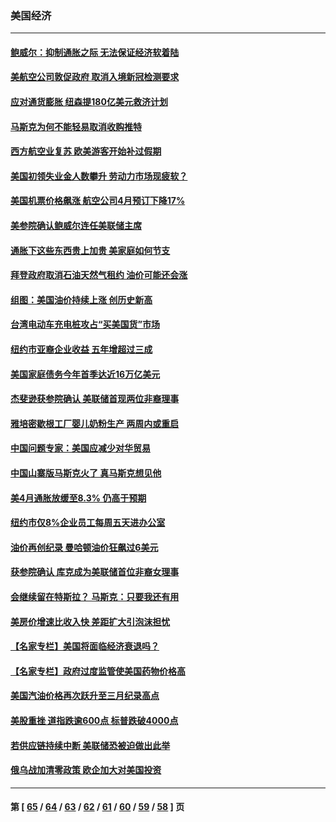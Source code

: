 ### 美国经济
---
#### [鲍威尔：抑制通胀之际 无法保证经济软着陆](../../pages/ncid1078158/n13736217.md) 
#### [美航空公司敦促政府 取消入境新冠检测要求](../../pages/ncid1078158/n13736159.md) 
#### [应对通货膨胀 纽森提180亿美元救济计划](../../pages/ncid1078158/n13736230.md) 
#### [马斯克为何不能轻易取消收购推特](../../pages/ncid1078158/n13736176.md) 
#### [西方航空业复苏 欧美游客开始补过假期](../../pages/ncid1078158/n13735890.md) 
#### [美国初领失业金人数攀升 劳动力市场现疲软？](../../pages/ncid1078158/n13735138.md) 
#### [美国机票价格飙涨 航空公司4月预订下降17%](../../pages/ncid1078158/n13734941.md) 
#### [美参院确认鲍威尔连任美联储主席](../../pages/ncid1078158/n13734781.md) 
#### [通胀下这些东西贵上加贵 美家庭如何节支](../../pages/ncid1078158/n13734745.md) 
#### [拜登政府取消石油天然气租约 油价可能还会涨](../../pages/ncid1078158/n13734685.md) 
#### [组图：美国油价持续上涨 创历史新高](../../pages/ncid1078158/n13734208.md) 
#### [台湾电动车充电桩攻占“买美国货”市场](../../pages/ncid1078158/n13734140.md) 
#### [纽约市亚裔企业收益 五年增超过三成](../../pages/ncid1078158/n13734040.md) 
#### [美国家庭债务今年首季达近16万亿美元](../../pages/ncid1078158/n13733923.md) 
#### [杰斐逊获参院确认 美联储首现两位非裔理事](../../pages/ncid1078158/n13733833.md) 
#### [雅培密歇根工厂婴儿奶粉生产 两周内或重启](../../pages/ncid1078158/n13733653.md) 
#### [中国问题专家：美国应减少对华贸易](../../pages/ncid1078158/n13733444.md) 
#### [中国山寨版马斯克火了 真马斯克想见他](../../pages/ncid1078158/n13733559.md) 
#### [美4月通胀放缓至8.3% 仍高于预期](../../pages/ncid1078158/n13733293.md) 
#### [纽约市仅8%企业员工每周五天进办公室](../../pages/ncid1078158/n13732820.md) 
#### [油价再创纪录  曼哈顿油价狂飙过6美元](../../pages/ncid1078158/n13732756.md) 
#### [获参院确认 库克成为美联储首位非裔女理事](../../pages/ncid1078158/n13732610.md) 
#### [会继续留在特斯拉？ 马斯克：只要我还有用](../../pages/ncid1078158/n13732437.md) 
#### [美房价增速比收入快 差距扩大引泡沫担忧](../../pages/ncid1078158/n13732492.md) 
#### [【名家专栏】美国将面临经济衰退吗？](../../pages/ncid1078158/n13732121.md) 
#### [【名家专栏】政府过度监管使美国药物价格高](../../pages/ncid1078158/n13731332.md) 
#### [美国汽油价格再次跃升至三月纪录高点](../../pages/ncid1078158/n13731617.md) 
#### [美股重挫 道指跌逾600点 标普跌破4000点](../../pages/ncid1078158/n13731602.md) 
#### [若供应链持续中断 美联储恐被迫做出此举](../../pages/ncid1078158/n13731521.md) 
#### [俄乌战加清零政策 欧企加大对美国投资](../../pages/ncid1078158/n13730219.md) 

---
#### 第 [ [65](./65.md) / [64](./64.md) / [63](./63.md) / [62](./62.md) / [61](./61.md) / [60](./60.md) / [59](./59.md) / [58](./58.md) ] 页
